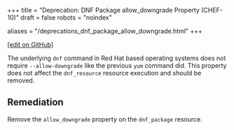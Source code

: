 +++
title = "Deprecation: DNF Package allow_downgrade Property (CHEF-10)"
draft = false
robots = "noindex"

aliases = "/deprecations_dnf_package_allow_downgrade.html"
+++

[\[edit on GitHub\]](https://github.com/chef/chef-web-docs/blob/master/content/deprecations_dnf_package_allow_downgrade.md)

The underlying `dnf` command in Red Hat based operating systems does not
require `--allow-downgrade` like the previous `yum` command did. This
property does not affect the `dnf_resource` resource execution and
should be removed.

## Remediation

Remove the `allow_downgrade` property on the `dnf_package` resource.
